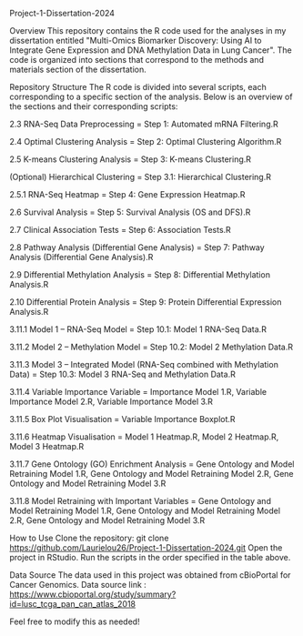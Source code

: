 Project-1-Dissertation-2024

Overview
This repository contains the R code used for the analyses in my dissertation entitled "Multi-Omics Biomarker Discovery: Using AI to Integrate Gene Expression and DNA Methylation Data in Lung Cancer".
The code is organized into sections that correspond to the methods and materials section of the dissertation.

Repository Structure
The R code is divided into several scripts, each corresponding to a specific section of the analysis. Below is an overview of the sections and their corresponding scripts:

2.3	RNA-Seq Data Preprocessing	= Step 1: Automated mRNA Filtering.R

2.4	Optimal Clustering Analysis =	Step 2: Optimal Clustering Algorithm.R

2.5	K-means Clustering Analysis	= Step 3: K-means Clustering.R

(Optional) Hierarchical Clustering	= Step 3.1: Hierarchical Clustering.R

2.5.1	RNA-Seq Heatmap	= Step 4: Gene Expression Heatmap.R

2.6	Survival Analysis = Step 5: Survival Analysis (OS and DFS).R

2.7	Clinical Association Tests = Step 6: Association Tests.R

2.8	Pathway Analysis (Differential Gene Analysis) =	Step 7: Pathway Analysis (Differential Gene Analysis).R

2.9	Differential Methylation Analysis	= Step 8: Differential Methylation Analysis.R

2.10	Differential Protein Analysis =	Step 9: Protein Differential Expression Analysis.R

3.11.1	Model 1 – RNA-Seq Model	= Step 10.1: Model 1 RNA-Seq Data.R

3.11.2	Model 2 – Methylation Model	= Step 10.2: Model 2 Methylation Data.R

3.11.3	Model 3 – Integrated Model (RNA-Seq combined with Methylation Data)	= Step 10.3: Model 3 RNA-Seq and Methylation Data.R

3.11.4	Variable Importance	Variable = Importance Model 1.R, Variable Importance Model 2.R, Variable Importance Model 3.R

3.11.5	Box Plot Visualisation	= Variable Importance Boxplot.R

3.11.6	Heatmap Visualisation =	Model 1 Heatmap.R, Model 2 Heatmap.R, Model 3 Heatmap.R

3.11.7	Gene Ontology (GO) Enrichment Analysis = Gene Ontology and Model Retraining Model 1.R, Gene Ontology and Model Retraining Model 2.R, Gene Ontology and Model Retraining Model 3.R

3.11.8	Model Retraining with Important Variables = 	Gene Ontology and Model Retraining Model 1.R, Gene Ontology and Model Retraining Model 2.R, Gene Ontology and Model Retraining Model 3.R

How to Use
Clone the repository:
git clone https://github.com/Laurielou26/Project-1-Dissertation-2024.git
Open the project in RStudio.
Run the scripts in the order specified in the table above.

Data Source
The data used in this project was obtained from cBioPortal for Cancer Genomics.
Data source link : https://www.cbioportal.org/study/summary?id=lusc_tcga_pan_can_atlas_2018 

Feel free to modify this as needed! 
